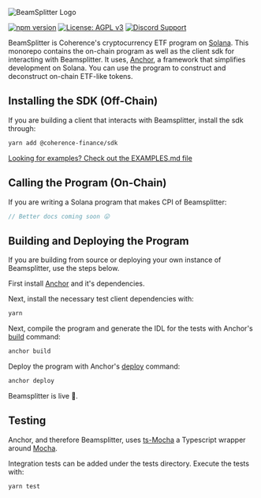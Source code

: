 ![BeamSplitter Logo](https://github.com/coherence-finance/beamsplitter/blob/logo/beamsplitter.png?raw=true)

[![npm version](https://badge.fury.io/js/@coherence-finance%2Fsdk.svg)](https://badge.fury.io/js/@coherence-finance%2Fsdk)
[![License: AGPL v3](https://img.shields.io/badge/License-AGPL_v3-blue.svg)](https://www.gnu.org/licenses/agpl-3.0)
[![Discord Support](https://badgen.net/badge/icon/discord?icon=discord&label)](https://discord.gg/P6aesCTJ)

BeamSplitter is Coherence's cryptocurrency ETF program on [Solana](https://solana.com/). This monorepo contains the on-chain program as well as the client sdk for interacting with Beamsplitter. It uses, [Anchor](https://project-serum.github.io/anchor/), a framework that simplifies development on Solana. You can use the program to construct and deconstruct on-chain ETF-like tokens.

## Installing the SDK (Off-Chain)

If you are building a client that interacts with Beamsplitter, install the sdk through:

```sh
yarn add @coherence-finance/sdk
```

[Looking for examples? Check out the EXAMPLES.md file](/src/EXAMPLES.md)

## Calling the Program (On-Chain)

If you are writing a Solana program that makes CPI of Beamsplitter:
```rust
// Better docs coming soon 😛
```

## Building and Deploying the Program

If you are building from source or deploying your own instance of Beamsplitter, use the steps below.

First install [Anchor](https://project-serum.github.io/anchor/getting-started/installation.html) and it's dependencies.

Next, install the necessary test client dependencies with:

```bash
yarn
```

Next, compile the program and generate the IDL for the tests with Anchor's [build](https://project-serum.github.io/anchor/cli/commands.html#build) command:

```bash
anchor build
```

Deploy the program with Anchor's [deploy](https://project-serum.github.io/anchor/cli/commands.html#deploy) command:

```bash
anchor deploy
```

Beamsplitter is live 🎉.

## Testing

Anchor, and therefore Beamsplitter, uses [ts-Mocha](https://github.com/piotrwitek/ts-mocha) a Typescript wrapper around [Mocha](https://mochajs.org/).

Integration tests can be added under the tests directory. Execute the tests with:

```bash
yarn test
```

